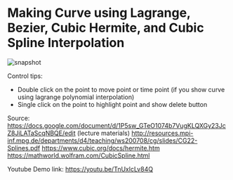 # Making Curve using Lagrange, Bezier, Cubic Hermite, and Cubic Spline Interpolation

![snapshot](https://user-images.githubusercontent.com/15272829/81061488-68938080-8f0f-11ea-98c8-f2545ab8dafe.png)

Control tips:
- Double click on the point to move point or time point (if you show curve using lagrange polynomial interpolation)
- Single click on the point to highlight point and show delete button

Source:
https://docs.google.com/document/d/1P5sw_GTeO1074b7VugKLQXGy23JcZ8JiLATaScqNBQE/edit (lecture materials)
http://resources.mpi-inf.mpg.de/departments/d4/teaching/ws200708/cg/slides/CG22-Splines.pdf
https://www.cubic.org/docs/hermite.htm
https://mathworld.wolfram.com/CubicSpline.html

Youtube Demo link: https://youtu.be/TnUxlcLv84Q
